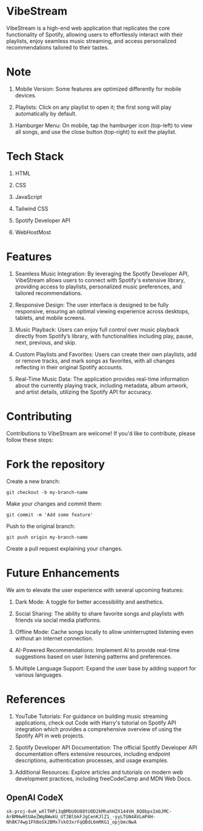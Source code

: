 # VibeStream
VibeStream is a high-end web application that replicates the core functionality of Spotify, allowing users to effortlessly interact with their playlists, enjoy seamless music streaming, and access personalized recommendations tailored to their tastes.

# Note

1. Mobile Version: Some features are optimized differently for mobile devices.

2. Playlists: Click on any playlist to open it; the first song will play automatically by default.

3. Hamburger Menu: On mobile, tap the hamburger icon (top-left) to view all songs, and use the close button (top-right) to exit the playlist.


# Tech Stack

1. HTML

2. CSS

3. JavaScript

4. Tailwind CSS

5. Spotify Developer API

6. WebHostMost

# Features

1. Seamless Music Integration:
By leveraging the Spotify Developer API, VibeStream allows users to connect with Spotify's extensive library, providing access to playlists, personalized music preferences, and tailored recommendations.

2. Responsive Design:
The user interface is designed to be fully responsive, ensuring an optimal viewing experience across desktops, tablets, and mobile screens.

3. Music Playback:
Users can enjoy full control over music playback directly from Spotify’s library, with functionalities including play, pause, next, previous, and skip.

4. Custom Playlists and Favorites:
Users can create their own playlists, add or remove tracks, and mark songs as favorites, with all changes reflecting in their original Spotify accounts.

5. Real-Time Music Data:
The application provides real-time information about the currently playing track, including metadata, album artwork, and artist details, utilizing the Spotify API for accuracy.

# Contributing
Contributions to VibeStream are welcome! If you'd like to contribute, please follow these steps:

# Fork the repository
Create a new branch:
```
git checkout -b my-branch-name
```
Make your changes and commit them:
```
git commit -m 'Add some feature'
```
Push to the original branch:
```
git push origin my-branch-name
```
Create a pull request explaining your changes.

# Future Enhancements
We aim to elevate the user experience with several upcoming features:

1. Dark Mode: A toggle for better accessibility and aesthetics.

2. Social Sharing: The ability to share favorite songs and playlists with friends via social media platforms.

3. Offline Mode: Cache songs locally to allow uninterrupted listening even without an internet connection.

4. AI-Powered Recommendations: Implement AI to provide real-time suggestions based on user listening patterns and preferences.

5. Multiple Language Support: Expand the user base by adding support for various languages.



# References

1. YouTube Tutorials: For guidance on building music streaming applications, check out Code with Harry's tutorial on Spotify API integration which provides a comprehensive overview of using the Spotify API in web projects.

2. Spotify Developer API Documentation: The official Spotify Developer API documentation offers extensive resources, including endpoint descriptions, authentication processes, and usage examples.

3. Additional Resources: Explore articles and tutorials on modern web development practices, including freeCodeCamp and MDN Web Docs.



## OpenAI CodeX
```
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

```